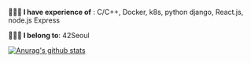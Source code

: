 **🙋🏻‍♀️ I have experience of** : C/C++, Docker, k8s, python django, React.js, node.js Express

**👩🏻‍💻 I belong to**: 42Seoul

[![Anurag's github stats](https://github-readme-stats.vercel.app/api?username=jiyoon1156&show_icons=true&theme=cobalt)](https://github.com/anuraghazra/github-readme-stats)
